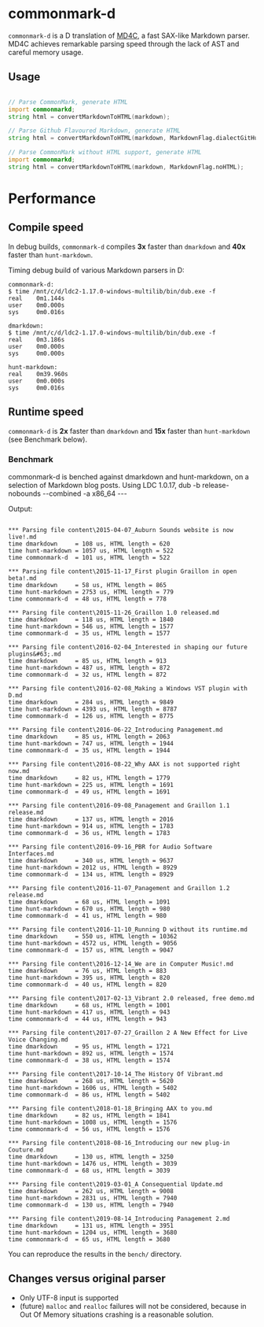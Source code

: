 # commonmark-d

`commonmark-d` is a D translation of [MD4C](https://github.com/mity/md4c), a fast SAX-like Markdown parser.
MD4C achieves remarkable parsing speed through the lack of AST and careful memory usage.


## Usage

```d

// Parse CommonMark, generate HTML
import commonmarkd;
string html = convertMarkdownToHTML(markdown);

// Parse Github Flavoured Markdown, generate HTML
string html = convertMarkdownToHTML(markdown, MarkdownFlag.dialectGitHub);

// Parse CommonMark without HTML support, generate HTML
import commonmarkd;
string html = convertMarkdownToHTML(markdown, MarkdownFlag.noHTML);


```

# Performance

## Compile speed

In debug builds, `commonmark-d` compiles **3x** faster than `dmarkdown` and **40x** faster than `hunt-markdown`.


Timing debug build of various Markdown parsers in D:
```
commonmark-d:
$ time /mnt/c/d/ldc2-1.17.0-windows-multilib/bin/dub.exe -f
real    0m1.144s
user    0m0.000s
sys     0m0.016s

dmarkdown:
$ time /mnt/c/d/ldc2-1.17.0-windows-multilib/bin/dub.exe -f
real    0m3.186s
user    0m0.000s
sys     0m0.000s

hunt-markdown:
real    0m39.960s
user    0m0.000s
sys     0m0.016s
```


## Runtime speed

`commonmark-d` is **2x** faster than `dmarkdown` and **15x** faster than `hunt-markdown` (see Benchmark below).


### Benchmark

commonmark-d is benched against dmarkdown and hunt-markdown, on a selection of Markdown blog posts.
Using LDC 1.0.17, dub -b release-nobounds --combined -a x86_64 ---

Output:

```

*** Parsing file content\2015-04-07_Auburn Sounds website is now live!.md
time dmarkdown     = 108 us, HTML length = 620
time hunt-markdown = 1057 us, HTML length = 522
time commonmark-d  = 101 us, HTML length = 522

*** Parsing file content\2015-11-17_First plugin Graillon in open beta!.md
time dmarkdown     = 58 us, HTML length = 865
time hunt-markdown = 2753 us, HTML length = 779
time commonmark-d  = 48 us, HTML length = 778

*** Parsing file content\2015-11-26_Graillon 1.0 released.md
time dmarkdown     = 118 us, HTML length = 1840
time hunt-markdown = 546 us, HTML length = 1577
time commonmark-d  = 35 us, HTML length = 1577

*** Parsing file content\2016-02-04_Interested in shaping our future plugins&#63;.md
time dmarkdown     = 85 us, HTML length = 913
time hunt-markdown = 487 us, HTML length = 872
time commonmark-d  = 32 us, HTML length = 872

*** Parsing file content\2016-02-08_Making a Windows VST plugin with D.md
time dmarkdown     = 284 us, HTML length = 9849
time hunt-markdown = 4393 us, HTML length = 8787
time commonmark-d  = 126 us, HTML length = 8775

*** Parsing file content\2016-06-22_Introducing Panagement.md
time dmarkdown     = 85 us, HTML length = 2063
time hunt-markdown = 747 us, HTML length = 1944
time commonmark-d  = 35 us, HTML length = 1944

*** Parsing file content\2016-08-22_Why AAX is not supported right now.md
time dmarkdown     = 82 us, HTML length = 1779
time hunt-markdown = 225 us, HTML length = 1691
time commonmark-d  = 49 us, HTML length = 1691

*** Parsing file content\2016-09-08_Panagement and Graillon 1.1 release.md
time dmarkdown     = 137 us, HTML length = 2016
time hunt-markdown = 914 us, HTML length = 1783
time commonmark-d  = 36 us, HTML length = 1783

*** Parsing file content\2016-09-16_PBR for Audio Software Interfaces.md
time dmarkdown     = 340 us, HTML length = 9637
time hunt-markdown = 2012 us, HTML length = 8929
time commonmark-d  = 134 us, HTML length = 8929

*** Parsing file content\2016-11-07_Panagement and Graillon 1.2 release.md
time dmarkdown     = 68 us, HTML length = 1091
time hunt-markdown = 670 us, HTML length = 980
time commonmark-d  = 41 us, HTML length = 980

*** Parsing file content\2016-11-10_Running D without its runtime.md
time dmarkdown     = 550 us, HTML length = 10362
time hunt-markdown = 4572 us, HTML length = 9056
time commonmark-d  = 157 us, HTML length = 9047

*** Parsing file content\2016-12-14_We are in Computer Music!.md
time dmarkdown     = 76 us, HTML length = 883
time hunt-markdown = 395 us, HTML length = 820
time commonmark-d  = 40 us, HTML length = 820

*** Parsing file content\2017-02-13_Vibrant 2.0 released, free demo.md
time dmarkdown     = 68 us, HTML length = 1001
time hunt-markdown = 417 us, HTML length = 943
time commonmark-d  = 44 us, HTML length = 943

*** Parsing file content\2017-07-27_Graillon 2 A New Effect for Live Voice Changing.md
time dmarkdown     = 95 us, HTML length = 1721
time hunt-markdown = 892 us, HTML length = 1574
time commonmark-d  = 38 us, HTML length = 1574

*** Parsing file content\2017-10-14_The History Of Vibrant.md
time dmarkdown     = 268 us, HTML length = 5620
time hunt-markdown = 1606 us, HTML length = 5402
time commonmark-d  = 86 us, HTML length = 5402

*** Parsing file content\2018-01-18_Bringing AAX to you.md
time dmarkdown     = 82 us, HTML length = 1841
time hunt-markdown = 1008 us, HTML length = 1576
time commonmark-d  = 56 us, HTML length = 1576

*** Parsing file content\2018-08-16_Introducing our new plug-in Couture.md
time dmarkdown     = 130 us, HTML length = 3250
time hunt-markdown = 1476 us, HTML length = 3039
time commonmark-d  = 68 us, HTML length = 3039

*** Parsing file content\2019-03-01_A Consequential Update.md
time dmarkdown     = 262 us, HTML length = 9008
time hunt-markdown = 2831 us, HTML length = 7940
time commonmark-d  = 130 us, HTML length = 7940

*** Parsing file content\2019-08-14_Introducing Panagement 2.md
time dmarkdown     = 131 us, HTML length = 3951
time hunt-markdown = 1204 us, HTML length = 3680
time commonmark-d  = 65 us, HTML length = 3680

```

You can reproduce the results in the `bench/` directory.


## Changes versus original parser

- Only UTF-8 input is supported
- (future) `malloc` and `realloc` failures will not be considered, because in Out Of Memory situations crashing is a reasonable solution.
